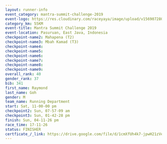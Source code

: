 ```yaml
---
layout: runner-info 
event_category: mantra-summit-challenge-2019 
event-logo: https://res.cloudinary.com/raceyaya/image/upload/v1569072809/logo/mantra-image_segrbx.jpg
category_km: 55KM 
event-title: Mantra Summit Challenge 2019 
event-location: Pasuruan, East Java, Indonesia 
checkpoint-name2: Mahapena (T2) 
checkpoint-name3: Mbah Kamad (T3) 
checkpoint-name4: 
checkpoint-name5: 
checkpoint-name6: 
checkpoint-name7: 
checkpoint-name8: 
checkpoint-name9: 
overall_rank: 40
gender_rank: 37
bib: 341
first_name: Raymond
last_name: Goh
gender: M
team_name: Running Department
start: Sat, 11-00-00 pm
checkpoint2: Sun, 07-57-09 am
checkpoint3: Sun, 01-42-28 pm
finish: Sun, 04-11-26 pm
race_time: 17-11-26
status: FINISHER
certficate_/_link: https://drive.google.com/file/d/1cmXfUh4k7-jpwH21zVeezcs3fVRVD6h6/view?usp=sharing
---
```

